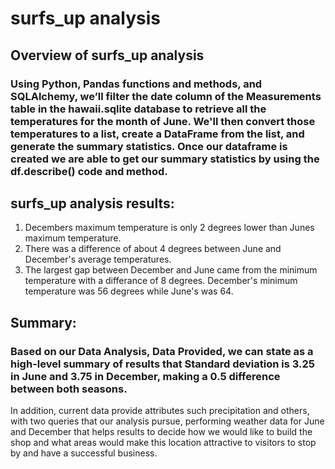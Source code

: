 # surfs_up analysis

## Overview of surfs_up analysis
### Using Python, Pandas functions and methods, and SQLAlchemy, we’ll filter the date column of the Measurements table in the hawaii.sqlite database to retrieve all the temperatures for the month of June. We'll then convert those temperatures to a list, create a DataFrame from the list, and generate the summary statistics. Once our dataframe is created we are able to get our summary statistics by using the df.describe() code and method.

## surfs_up analysis results:
1. Decembers maximum temperature is only 2 degrees lower than Junes maximum temperature. 
2. There was a difference of about 4 degrees between June and December's average temperatures. 
3. The largest gap between December and June came from the minimum temperature with a differance of 8 degrees. December's minimum temperature was 56 degrees while June's was 64.

## Summary:
### Based on our Data Analysis, Data Provided, we can state as a high-level summary of results that Standard deviation is 3.25 in June and 3.75 in December, making a 0.5 difference between both seasons.

In addition, current data provide attributes such precipitation and others, with two queries that our analysis pursue, performing weather data for June and December that helps results to decide how we would like to build the shop and what areas would make this location attractive to visitors to stop by and have a successful business.
